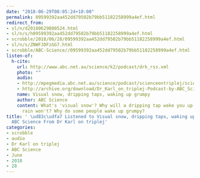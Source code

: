 ```yaml
---
date: "2018-06-29T08:05:24+10:00"
permalink: 09599392aa452dd79502b79bb51182258999a4ef.html
redirect_from:
- sl/n/d20180629080524.html
- sl/n/s/h09599392aa452dd79502b79bb51182258999a4ef.html
- scrobble/2018/06/28/09599392aa452dd79502b79bb51182258999a4ef.html
- sl/n/s/ZNWFJDFzGG7.html
- scrobble/ABC-Science//09599392aa452dd79502b79bb51182258999a4ef.html
listen-of:
  h-cite:
    url: http://www.abc.net.au/science/k2/podcast/drk_rss.xml
    photo: ""
    audio:
    - http://mpegmedia.abc.net.au/science/podcast/scienceontriplej/scienceontriplej20180628.mp3
    - http://archive.org/download/Dr_Karl_on_triplej-Podcast-by-ABC_Science/Visual_snow_dripping_taps_waking_up_grumpy.mp3
    name: Visual snow, dripping taps, waking up grumpy
    author: ABC Science
    content: What's 'visual snow'? Why will a dripping tap wake you up but torrential
      rain won't? Why do some people wake up grumpy?
title: ' \ud83c\udfa7 Listened to Visual snow, dripping taps, waking up grumpy by
  ABC Science From Dr Karl on triplej'
categories:
- scrobble
- audio
- Dr Karl on triplej
- ABC Science
- June
- 2018
- 28
---
```

